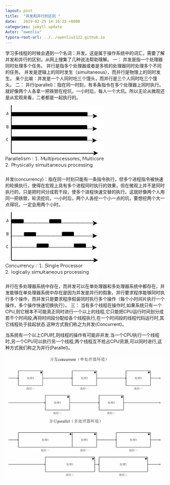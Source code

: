 ```yaml
---
layout: post
title:  "并发和并行的区别 "
date:   2019-02-25 14:16:23 +0800
categories: jekyll update
Autor: "owenliu"
typora-root-url: ../../owenliu1122.github.io
---
```


学习多线程的时候会遇到一个名词：并发。这是属于操作系统中的词汇，需要了解并发和并行的区别，从网上搜集了几种说法帮助理解。 
一： 
并发是指一个处理器同时处理多个任务。 
并行是指多个处理器或者是多核的处理器同时处理多个不同的任务。 
并发是逻辑上的同时发生（simultaneous），而并行是物理上的同时发生。 
来个比喻：并发是一个人同时吃三个馒头，而并行是三个人同时吃三个馒头。 
二： 
并行(parallel)：指在同一时刻，有多条指令在多个处理器上同时执行。就好像两个人各拿一把铁锨在挖坑，一小时后，每人一个大坑。所以无论从微观还是从宏观来看，二者都是一起执行的。 

![bingxing_1](/images/bingxing_1.jpg)



并发(concurrency)：指在同一时刻只能有一条指令执行，但多个进程指令被快速的轮换执行，使得在宏观上具有多个进程同时执行的效果，但在微观上并不是同时执行的，只是把时间分成若干段，使多个进程快速交替的执行。这就好像两个人用同一把铁锨，轮流挖坑，一小时后，两个人各挖一个小一点的坑，要想挖两个大一点得坑，一定会用两个小时。


![bingfa_2](/images/bingfa_2.jpg)

并行在多处理器系统中存在，而并发可以在单处理器和多处理器系统中都存在，并发能够在单处理器系统中存在是因为并发是并行的假象，并行要求程序能够同时执行多个操作，而并发只是要求程序假装同时执行多个操作（每个小时间片执行一个操作，多个操作快速切换执行）。 
三： 
当有多个线程在操作时,如果系统只有一个CPU,则它根本不可能真正同时进行一个以上的线程,它只能把CPU运行时间划分成若干个时间段,再将时间段分配给各个线程执行,在一个时间段的线程代码运行时,其它线程处于挂起状态.这种方式我们称之为并发(Concurrent)。

当系统有一个以上CPU时,则线程的操作有可能非并发.当一个CPU执行一个线程时,另一个CPU可以执行另一个线程,两个线程互不抢占CPU资源,可以同时进行,这种方式我们称之为并行(Parallel)。 

![bingfa_bingxing_3](/images/bingfa_bingxing_3.jpg)